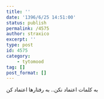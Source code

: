 ```yaml
---
title: ''
date: '1396/6/25 14:51:00'
status: publish
permalink: /4575
author: straxico
excerpt: ''
type: post
id: 4575
category:
    - tytomood
tag: []
post_format: []
---
```

به کلمات اعتماد نکن.. به رفتارها اعتماد کن